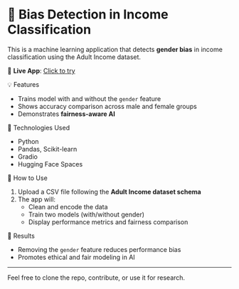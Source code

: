 # 🤖 Bias Detection in Income Classification

This is a machine learning application that detects **gender bias** in income classification using the Adult Income dataset.

🔗 **Live App**: [Click to try](https://huggingface.co/spaces/TheShinx/Bias-Detection)

💡 Features
- Trains model with and without the `gender` feature
- Shows accuracy comparison across male and female groups
- Demonstrates **fairness-aware AI**

🚀 Technologies Used
- Python
- Pandas, Scikit-learn
- Gradio
- Hugging Face Spaces

📂 How to Use
1. Upload a CSV file following the **Adult Income dataset schema**
2. The app will:
   - Clean and encode the data
   - Train two models (with/without gender)
   - Display performance metrics and fairness comparison

📌 Results
- Removing the `gender` feature reduces performance bias
- Promotes ethical and fair modeling in AI

---

Feel free to clone the repo, contribute, or use it for research.
